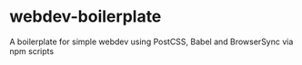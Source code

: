 # webdev-boilerplate
A boilerplate for simple webdev using PostCSS, Babel and BrowserSync via npm scripts
